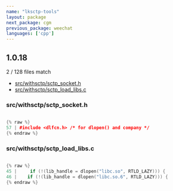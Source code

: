 ```yaml
---
name: "lksctp-tools"
layout: package
next_package: cgm
previous_package: weechat
languages: ['cpp']
---
```

## 1.0.18
2 / 128 files match

 - [src/withsctp/sctp_socket.h](#srcwithsctpsctp_socketh)
 - [src/withsctp/sctp_load_libs.c](#srcwithsctpsctp_load_libsc)

### src/withsctp/sctp_socket.h

```cpp

{% raw %}
57 | #include <dlfcn.h> /* for dlopen() and company */
{% endraw %}

```
### src/withsctp/sctp_load_libs.c

```cpp

{% raw %}
45 |     if (!(lib_handle = dlopen("libc.so", RTLD_LAZY))) {
46 | 	if (!(lib_handle = dlopen("libc.so.6", RTLD_LAZY))) {
{% endraw %}

```